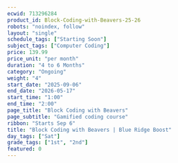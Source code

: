 ```yaml
---
ecwid: 713296284
product_id: Block-Coding-with-Beavers-25-26
robots: "noindex, follow"
layout: "single"
schedule_tags: ["Starting Soon"]
subject_tags: ["Computer Coding"]
price: 139.99
price_unit: "per month"
duration: "4 to 6 Months"
category: "Ongoing"
weight: "4"
start_date: "2025-09-06"
end_date: "2026-05-17"
start_time: "1:00"
end_time: "2:00"
page_title: "Block Coding with Beavers"
page_subtitle: "Gamified coding course"
ribbon: "Starts Sep 6"
title: "Block Coding with Beavers | Blue Ridge Boost"
day_tags: ["Sat"]
grade_tags: ["1st", "2nd"]
featured: 0
---
```

